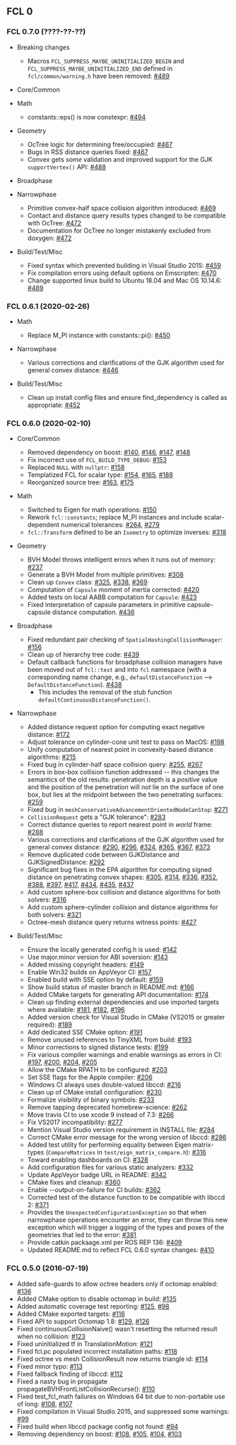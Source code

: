 ## FCL 0

### FCL 0.7.0 (????-??-??)

* Breaking changes

  * Macros `FCL_SUPPRESS_MAYBE_UNINITIALIZED_BEGIN` and `FCL_SUPPRESS_MAYBE_UNINITIALIZED_END` defined in `fcl/common/warning.h` have been removed:
    [#489](https://github.com/flexible-collision-library/fcl/pull/489)

* Core/Common

* Math

  * constants::eps() is now constexpr:
    [#494](https://github.com/flexible-collision-library/fcl/pull/494)

* Geometry

  * OcTree logic for determining free/occupied:
    [#467](https://github.com/flexible-collision-library/fcl/pull/467)
  * Bugs in RSS distance queries fixed:
    [#467](https://github.com/flexible-collision-library/fcl/pull/467)
  * Convex gets *some* validation and improved support for the GJK `supportVertex()` API:
    [#488](https://github.com/flexible-collision-library/fcl/pull/488)

* Broadphase

* Narrowphase

  * Primitive convex-half space collision algorithm introduced:
    [#469](https://github.com/flexible-collision-library/fcl/pull/469)
  * Contact and distance query results types changed to be compatible with OcTree:
    [#472](https://github.com/flexible-collision-library/fcl/pull/472)
  * Documentation for OcTree no longer mistakenly excluded from doxygen:
    [#472](https://github.com/flexible-collision-library/fcl/pull/472)

* Build/Test/Misc

  * Fixed syntax which prevented building in Visual Studio 2015:
    [#459](https://github.com/flexible-collision-library/fcl/pull/459)
  * Fix compilation errors using default options on Emscripten:
    [#470](https://github.com/flexible-collision-library/fcl/pull/470)
  * Change supported linux build to Ubuntu 18.04 and Mac OS 10.14.6:
    [#489](https://github.com/flexible-collision-library/fcl/pull/489)

### FCL 0.6.1 (2020-02-26)

* Math

  * Replace M_PI instance with constants::pi():
     [#450](https://github.com/flexible-collision-library/fcl/pull/450)

* Narrowphase

  * Various corrections and clarifications of the GJK algorithm used for general
    convex distance:
     [#446](https://github.com/flexible-collision-library/fcl/pull/446)

* Build/Test/Misc

  * Clean up install config files and ensure find_dependency is called as
    appropriate:
     [#452](https://github.com/flexible-collision-library/fcl/pull/452)

### FCL 0.6.0 (2020-02-10)

* Core/Common

  * Removed dependency on boost:
     [#140](https://github.com/flexible-collision-library/fcl/pull/140),
     [#146](https://github.com/flexible-collision-library/fcl/pull/146),
     [#147](https://github.com/flexible-collision-library/fcl/pull/147),
     [#148](https://github.com/flexible-collision-library/fcl/pull/148)
  * Fix incorrect use of `FCL_BUILD_TYPE_DEBUG`:
     [#153](https://github.com/flexible-collision-library/fcl/pull/153)
  * Replaced `NULL` with `nullptr`:
     [#158](https://github.com/flexible-collision-library/fcl/pull/158)
  * Templatized FCL for scalar type:
     [#154](https://github.com/flexible-collision-library/fcl/pull/154),
     [#165](https://github.com/flexible-collision-library/fcl/pull/165),
     [#188](https://github.com/flexible-collision-library/fcl/pull/188)
  * Reorganized source tree:
     [#163](https://github.com/flexible-collision-library/fcl/pull/163),
     [#175](https://github.com/flexible-collision-library/fcl/pull/175)

* Math

  * Switched to Eigen for math operations:
     [#150](https://github.com/flexible-collision-library/fcl/pull/150)
  * Rework `fcl::constants`; replace M_PI instances and include scalar-dependent
    numerical tolerances:
     [#264](https://github.com/flexible-collision-library/fcl/pull/264),
     [#279](https://github.com/flexible-collision-library/fcl/pull/279)
  * `fcl::Transform` defined to be an `Isometry` to optimize inverses:
     [#318](https://github.com/flexible-collision-library/fcl/pull/318)

* Geometry

  * BVH Model throws intelligent errors when it runs out of memory:
     [#237](https://github.com/flexible-collision-library/fcl/pull/237)
  * Generate a BVH Model from multiple primitives:
     [#308](https://github.com/flexible-collision-library/fcl/pull/308)
  * Clean up `Convex` class:
     [#325](https://github.com/flexible-collision-library/fcl/pull/325),
     [#338](https://github.com/flexible-collision-library/fcl/pull/338),
     [#369](https://github.com/flexible-collision-library/fcl/pull/369)
  * Computation of `Capsule` moment of inertia corrected:
     [#420](https://github.com/flexible-collision-library/fcl/pull/420)
  * Added tests on local AABB computation for `Capsule`:
     [#423](https://github.com/flexible-collision-library/fcl/pull/423)
  * Fixed interpretation of capsule parameters in primitive capsule-capsule
    distance computation.
     [#436](https://github.com/flexible-collision-library/fcl/pull/436)

* Broadphase

  * Fixed redundant pair checking of `SpatialHashingCollisionManager`:
     [#156](https://github.com/flexible-collision-library/fcl/pull/156)
  * Clean up of hierarchy tree code:
     [#439](https://github.com/flexible-collision-library/fcl/pull/439)
  * Default callback functions for broadphase collision managers have been moved
    out of `fcl::test` and into `fcl` namespace (with a corresponding name
    change, e.g., `defaultDistanceFunction` --> `DefaultDistanceFunction`).
     [#438](https://github.com/flexible-collision-library/fcl/pull/438)
    * This includes the removal of the stub function
      `defaultContinuousDistanceFunction()`.

* Narrowphase

  * Added distance request option for computing exact negative distance:
     [#172](https://github.com/flexible-collision-library/fcl/pull/172)
  * Adjust tolerance on cylinder-cone unit test to pass on MacOS:
     [#198](https://github.com/flexible-collision-library/fcl/pull/198)
  * Unify computation of nearest point in convexity-based distance algorithms:
     [#215](https://github.com/flexible-collision-library/fcl/pull/215)
  * Fixed bug in cylinder-half space collision query:
     [#255](https://github.com/flexible-collision-library/fcl/pull/255),
     [#267](https://github.com/flexible-collision-library/fcl/pull/267)
  * Errors in box-box collision function addressed -- this changes the semantics
    of the old results: penetration depth is a *positive* value and the position
    of the penetration will *not* lie on the surface of one box, but lies at the
    midpoint between the two penetrating surfaces:
     [#259](https://github.com/flexible-collision-library/fcl/pull/259)
  * Fixed bug in `meshConservativeAdvancementOrientedNodeCanStop`:
     [#271](https://github.com/flexible-collision-library/fcl/pull/271)
  * `CollisionRequest` gets a "GJK tolerance":
     [#283](https://github.com/flexible-collision-library/fcl/pull/283)
  * Correct distance queries to report nearest point in _world_ frame:
     [#288](https://github.com/flexible-collision-library/fcl/pull/288)
  * Various corrections and clarifications of the GJK algorithm used for general
    convex distance:
     [#290](https://github.com/flexible-collision-library/fcl/pull/290),
     [#296](https://github.com/flexible-collision-library/fcl/pull/296),
     [#324](https://github.com/flexible-collision-library/fcl/pull/324),
     [#365](https://github.com/flexible-collision-library/fcl/pull/365),
     [#367](https://github.com/flexible-collision-library/fcl/pull/367),
     [#373](https://github.com/flexible-collision-library/fcl/pull/373)
  * Remove duplicated code between GJKDistance and GJKSignedDistance:
     [#292](https://github.com/flexible-collision-library/fcl/pull/292)
  * Significant bug fixes in the EPA algorithm for computing signed distance on
    penetrating convex shapes:
     [#305](https://github.com/flexible-collision-library/fcl/pull/305),
     [#314](https://github.com/flexible-collision-library/fcl/pull/314),
     [#336](https://github.com/flexible-collision-library/fcl/pull/336),
     [#352](https://github.com/flexible-collision-library/fcl/pull/352),
     [#388](https://github.com/flexible-collision-library/fcl/pull/388),
     [#397](https://github.com/flexible-collision-library/fcl/pull/397),
     [#417](https://github.com/flexible-collision-library/fcl/pull/417),
     [#434](https://github.com/flexible-collision-library/fcl/pull/434),
     [#435](https://github.com/flexible-collision-library/fcl/pull/435),
     [#437](https://github.com/flexible-collision-library/fcl/pull/437)
  * Add custom sphere-box collision and distance algorithms for both solvers:
     [#316](https://github.com/flexible-collision-library/fcl/pull/316)
  * Add custom sphere-cylinder collision and distance algorithms for both
    solvers:
     [#321](https://github.com/flexible-collision-library/fcl/pull/321)
  * Octree-mesh distance query returns witness points:
     [#427](https://github.com/flexible-collision-library/fcl/pull/427)

* Build/Test/Misc

  * Ensure the locally generated config.h is used:
     [#142](https://github.com/flexible-collision-library/fcl/pull/142)
  * Use major.minor version for ABI soversion:
     [#143](https://github.com/flexible-collision-library/fcl/pull/143)
  * Added missing copyright headers:
     [#149](https://github.com/flexible-collision-library/fcl/pull/149)
  * Enable Win32 builds on AppVeyor CI:
     [#157](https://github.com/flexible-collision-library/fcl/pull/157)
  * Enabled build with SSE option by default:
     [#159](https://github.com/flexible-collision-library/fcl/pull/159)
  * Show build status of master branch in README.md:
     [#166](https://github.com/flexible-collision-library/fcl/pull/166)
  * Added CMake targets for generating API documentation:
     [#174](https://github.com/flexible-collision-library/fcl/pull/174)
  * Clean up finding external dependencies and use imported targets where
    available:
     [#181](https://github.com/flexible-collision-library/fcl/pull/181),
     [#182](https://github.com/flexible-collision-library/fcl/pull/182),
     [#196](https://github.com/flexible-collision-library/fcl/pull/196)
  * Added version check for Visual Studio in CMake (VS2015 or greater required):
     [#189](https://github.com/flexible-collision-library/fcl/pull/189)
  * Add dedicated SSE CMake option:
     [#191](https://github.com/flexible-collision-library/fcl/pull/191)
  * Remove unused references to TinyXML from build:
     [#193](https://github.com/flexible-collision-library/fcl/pull/193)
  * Minor corrections to signed distance tests:
     [#199](https://github.com/flexible-collision-library/fcl/pull/199)
  * Fix various compiler warnings and enable warnings as errors in CI:
     [#197](https://github.com/flexible-collision-library/fcl/pull/197),
     [#200](https://github.com/flexible-collision-library/fcl/pull/200),
     [#204](https://github.com/flexible-collision-library/fcl/pull/204),
     [#205](https://github.com/flexible-collision-library/fcl/pull/205)
  * Allow the CMake RPATH to be configured:
     [#203](https://github.com/flexible-collision-library/fcl/pull/203)
  * Set SSE flags for the Apple compiler:
     [#206](https://github.com/flexible-collision-library/fcl/pull/206)
  * Windows CI always uses double-valued libccd:
     [#216](https://github.com/flexible-collision-library/fcl/pull/216)
  * Clean up of CMake install configuration:
     [#230](https://github.com/flexible-collision-library/fcl/pull/230)
  * Formalize visibility of binary symbols:
     [#233](https://github.com/flexible-collision-library/fcl/pull/233)
  * Remove tapping deprecated homebrew-science:
     [#262](https://github.com/flexible-collision-library/fcl/pull/262)
  * Move travis CI to use xcode 9 instead of 7.3:
     [#266](https://github.com/flexible-collision-library/fcl/pull/266)
  * Fix VS2017 incompatibility:
     [#277](https://github.com/flexible-collision-library/fcl/pull/277)
  * Mention Visual Studio version requirement in INSTALL file:
     [#284](https://github.com/flexible-collision-library/fcl/pull/284)
  * Correct CMake error message for the wrong version of libccd:
     [#286](https://github.com/flexible-collision-library/fcl/pull/286)
  * Added test utility for performing equality between Eigen matrix-types
    (`CompareMatrices` in `test/eign_matrix_compare.h`):
     [#316](https://github.com/flexible-collision-library/fcl/pull/316)
  * Toward enabling dashboards on CI:
     [#328](https://github.com/flexible-collision-library/fcl/pull/328)
  * Add configuration files for various static analyzers:
     [#332](https://github.com/flexible-collision-library/fcl/pull/332)
  * Update AppVeyor badge URL in README:
     [#342](https://github.com/flexible-collision-library/fcl/pull/342)
  * CMake fixes and cleanup:
     [#360](https://github.com/flexible-collision-library/fcl/pull/360)
  * Enable --output-on-failure for CI builds:
     [#362](https://github.com/flexible-collision-library/fcl/pull/362)
  * Corrected test of the distance function to be compatible with libccd 2:
     [#371](https://github.com/flexible-collision-library/fcl/pull/371)
  * Provides the `UnexpectedConfigurationException` so that when narrowphase
    operations encounter an error, they can throw this new exception which
    will trigger a logging of the types and poses of the geometries that led to
    the error:
     [#381](https://github.com/flexible-collision-library/fcl/pull/381)
  * Provide catkin packaage.xml per ROS REP 136:
     [#409](https://github.com/flexible-collision-library/fcl/pull/409)
  * Updated README.md to reflect FCL 0.6.0 syntax changes:
     [#410](https://github.com/flexible-collision-library/fcl/pull/410)

### FCL 0.5.0 (2016-07-19)

* Added safe-guards to allow octree headers only if octomap enabled:
   [#136](https://github.com/flexible-collision-library/fcl/pull/136)
* Added CMake option to disable octomap in build:
   [#135](https://github.com/flexible-collision-library/fcl/pull/135)
* Added automatic coverage test reporting:
   [#125](https://github.com/flexible-collision-library/fcl/pull/125),
   [#98](https://github.com/flexible-collision-library/fcl/pull/98)
* Added CMake exported targets:
   [#116](https://github.com/flexible-collision-library/fcl/pull/116)
* Fixed API to support Octomap 1.8:
   [#129](https://github.com/flexible-collision-library/fcl/pull/129),
   [#126](https://github.com/flexible-collision-library/fcl/issues/126)
* Fixed continuousCollisionNaive() wasn't resetting the returned result when no
  collision:
   [#123](https://github.com/flexible-collision-library/fcl/pull/123)
* Fixed uninitialized tf in TranslationMotion:
   [#121](https://github.com/flexible-collision-library/fcl/pull/121)
* Fixed fcl.pc populated incorrect installation paths:
   [#118](https://github.com/flexible-collision-library/fcl/pull/118)
* Fixed octree vs mesh CollisionResult now returns triangle id:
   [#114](https://github.com/flexible-collision-library/fcl/pull/114)
* Fixed minor typo:
   [#113](https://github.com/flexible-collision-library/fcl/pull/113)
* Fixed fallback finding of libccd:
   [#112](https://github.com/flexible-collision-library/fcl/pull/112)
* Fixed a nasty bug in propagate propagateBVHFrontListCollisionRecurse():
   [#110](https://github.com/flexible-collision-library/fcl/pull/110)
* Fixed test_fcl_math failures on Windows 64 bit due to non-portable use of
  long:
   [#108](https://github.com/flexible-collision-library/fcl/pull/108),
   [#107](https://github.com/flexible-collision-library/fcl/issues/107)
* Fixed compilation in Visual Studio 2015, and suppressed some warnings:
   [#99](https://github.com/flexible-collision-library/fcl/pull/99)
* Fixed build when libccd package config not found:
   [#94](https://github.com/flexible-collision-library/fcl/pull/94)
* Removing dependency on boost:
   [#108](https://github.com/flexible-collision-library/fcl/pull/108),
   [#105](https://github.com/flexible-collision-library/fcl/pull/105),
   [#104](https://github.com/flexible-collision-library/fcl/pull/104),
   [#103](https://github.com/flexible-collision-library/fcl/pull/103)
